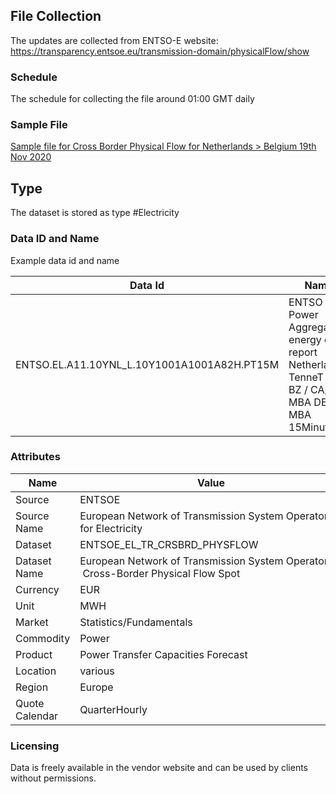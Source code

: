 ## File Collection

The updates are collected from ENTSO-E website: https://transparency.entsoe.eu/transmission-domain/physicalFlow/show

### Schedule

The schedule for collecting the file around 01:00 GMT daily

### Sample File

[Sample file for Cross Border Physical Flow for Netherlands > Belgium 19th Nov 2020](pathname:///file-samples/ENTSOE_TR_CRSBRD_PHYSFLOW_input.xml)

## Type

The dataset is stored as type #Electricity

### Data ID and Name

Example data id and name

|**Data Id**|**Name**|
|-|-|
|ENTSO.EL.A11.10YNL_L.10Y1001A1001A82H.PT15M|ENTSO Power Aggregated energy data report Netherlands, TenneT NL BZ / CA/ MBA DE-LU MBA 15Minutely|

### Attributes

|Name|Value|
|-|-|
|Source|ENTSOE|
|Source Name|European Network of Transmission System Operators for Electricity|
|Dataset|ENTSOE_EL_TR_CRSBRD_PHYSFLOW|
|Dataset Name|European Network of Transmission System Operators - Cross-Border Physical Flow Spot|
|Currency|EUR|
|Unit|MWH|
|Market|Statistics/Fundamentals|
|Commodity|Power|
|Product|Power Transfer Capacities Forecast|
|Location|various|
|Region|Europe|
|Quote Calendar|QuarterHourly|

### Licensing

Data is freely available in the vendor website and can be used by clients without permissions.
